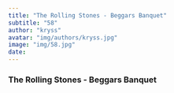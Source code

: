 ```yaml
---
title: "The Rolling Stones - Beggars Banquet"
subtitle: "58"
author: "kryss"
avatar: "img/authors/kryss.jpg"
image: "img/58.jpg"
date:
---
```


### The Rolling Stones - Beggars Banquet
